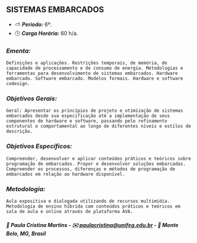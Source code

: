 ## SISTEMAS EMBARCADOS

* :partly_sunny: ***Período:*** 6º.
* :clock3: ***Carga Horária:*** 60 h/a.
 
### *Ementa:*
    Definições e aplicações. Restrições temporais, de memória, de capacidade de processamento e de consumo de energia. Metodologias e ferramentas para desenvolvimento de sistemas embarcados. Hardware embarcado. Software embarcado. Modelos formais. Hardware e software codesign.
 
### *Objetivos Gerais:*
    Geral: Apresentar os princípios de projeto e otimização de sistemas embarcados desde sua especificação até a implementação de seus componentes de hardware e software, passando pelo refinamento estrutural e comportamental ao longo de diferentes níveis e estilos de descrição.
 
### *Objetivos Específicos:*
    Compreender, desenvolver e aplicar conteúdos práticos e teóricos sobre programação de embarcados. Propor e desenvolver soluções embarcadas. Compreender os processos, diferenças e métodos de programação de embarcados em relação ao hardware disponível.
 
### *Metodologia:*
    Aula expositiva e dialogada utilizando de recursos multimídia. Metodologia de ensino híbrida com conteúdos práticos e teóricos em sala de aula e online através de plataforma AVA.
 

##### :busts_in_silhouette: Paula Cristina Martins - :envelope: paulacristina@unifeg.edu.br - :house_with_garden: Monte Belo, MG, Brasil